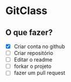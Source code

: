 # GitClass

## O que fazer?

- [X] Criar conta no github
- [ ] Criar repositório
- [ ] Editar o readme
- [ ] forkar o projeto
- [ ] fazer um pull request
